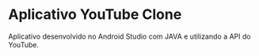 # Aplicativo YouTube Clone
Aplicativo desenvolvido no Android Studio com JAVA e utilizando a API do YouTube.

